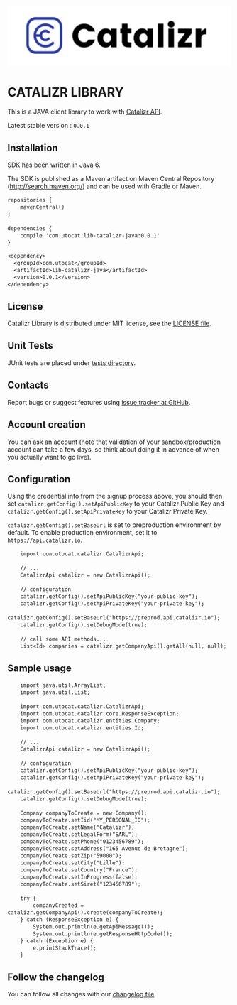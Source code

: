 ![Java Library for Catalizr API](./img/catalizr.png)

CATALIZR LIBRARY
=================================================
This is a JAVA client library to work with [Catalizr API](https://api.catalizr.io/doc/).

Latest stable version : `0.0.1`

Installation
-------------------------------------------------
SDK has been written in Java 6.

The SDK is published as a Maven artifact on Maven Central Repository (http://search.maven.org/) and can be used with Gradle or Maven.

```
repositories {
    mavenCentral()
}

dependencies {
    compile 'com.utocat:lib-catalizr-java:0.0.1'
}
```

```
<dependency>
  <groupId>com.utocat</groupId>
  <artifactId>lib-catalizr-java</artifactId>
  <version>0.0.1</version>
</dependency>
```

License
-------------------------------------------------
Catalizr Library is distributed under MIT license, see the [LICENSE file](./LICENSE).


Unit Tests
-------------------------------------------------
JUnit tests are placed under
[tests directory](https://github.com/utocat/lib-catalizr-java/tree/master/src/test/java/com/utocat/catalizr).


Contacts
-------------------------------------------------
Report bugs or suggest features using
[issue tracker at GitHub](https://github.com/utocat/lib-catalizr-java/issues).


Account creation
-------------------------------------------------
You can ask an [account](https://www.utocat.com/fr/contact) (note that validation of your sandbox/production account can take a few days, so think about doing it in advance of when you actually want to go live).


Configuration
-------------------------------------------------
Using the credential info from the signup process above, you should then set `catalizr.getConfig().setApiPublicKey` to your Catalizr Public Key and `catalizr.getConfig().setApiPrivateKey` to your Catalizr Private Key.

`catalizr.getConfig().setBaseUrl` is set to preproduction environment by default. To enable production
environment, set it to `https://api.catalizr.io`.
```
    import com.utocat.catalizr.CatalizrApi;

    // ...
	CatalizrApi catalizr = new CatalizrApi();
    
    // configuration    
    catalizr.getConfig().setApiPublicKey("your-public-key");
    catalizr.getConfig().setApiPrivateKey("your-private-key");
    catalizr.getConfig().setBaseUrl("https://preprod.api.catalizr.io");
    catalizr.getConfig().setDebugMode(true);

    // call some API methods...
    List<Id> companies = catalizr.getCompanyApi().getAll(null, null);
```

Sample usage
-------------------------------------------------
```
    import java.util.ArrayList;
	import java.util.List;

	import com.utocat.catalizr.CatalizrApi;
	import com.utocat.catalizr.core.ResponseException;
	import com.utocat.catalizr.entities.Company;
	import com.utocat.catalizr.entities.Id;

    // ...
	CatalizrApi catalizr = new CatalizrApi();
	
    // configuration    
    catalizr.getConfig().setApiPublicKey("your-public-key");
    catalizr.getConfig().setApiPrivateKey("your-private-key");
    catalizr.getConfig().setBaseUrl("https://preprod.api.catalizr.io");
    catalizr.getConfig().setDebugMode(true);

	Company companyToCreate = new Company();
    companyToCreate.setIid("MY_PERSONAL_ID");
	companyToCreate.setName("Catalizr");
	companyToCreate.setLegalForm("SARL");
	companyToCreate.setPhone("0123456789");
	companyToCreate.setAddress("165 Avenue de Bretagne");
    companyToCreate.setZip("59000");
    companyToCreate.setCity("Lille");
    companyToCreate.setCountry("France");
    companyToCreate.setInProgress(false);
    companyToCreate.setSiret("123456789");
       
    try {
       	companyCreated = catalizr.getCompanyApi().create(companyToCreate);
	} catch (ResponseException e) {
		System.out.println(e.getApiMessage());
		System.out.println(e.getResponseHttpCode());
	} catch (Exception e) {
		e.printStackTrace();
	}
```


Follow the changelog
--------------------
You can follow all changes with our [changelog file](./CHANGELOG.md)
